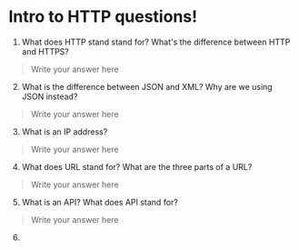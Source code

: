# Intro to HTTP questions!

1. What does HTTP stand stand for? What's the difference between HTTP and HTTPS?

> Write your answer here

2. What is the difference between JSON and XML? Why are we using JSON instead?

> Write your answer here

3. What is an IP address?

> Write your answer here

4. What does URL stand for? What are the three parts of a URL?

> Write your answer here

5. What is an API? What does API stand for?

> Write your answer here

6. 